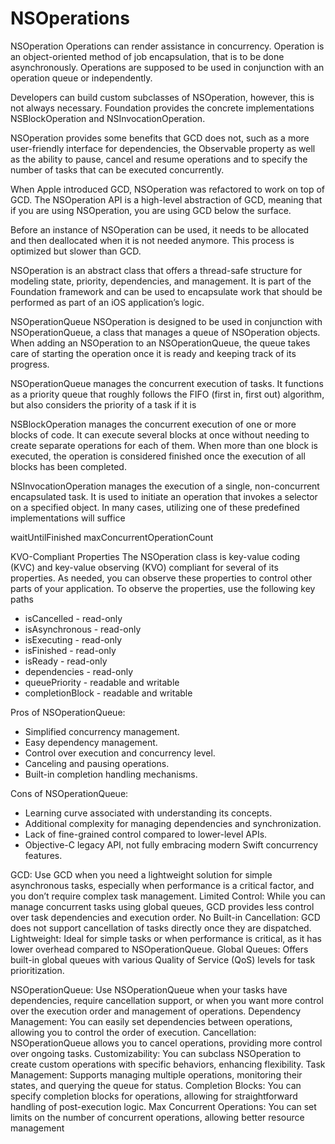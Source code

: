 # NSOperations

NSOperation
Operations can render assistance in concurrency. Operation is an object-oriented method of job encapsulation, that is to be done asynchronously. Operations are supposed to be used in conjunction with an operation queue or independently.

Developers can build custom subclasses of NSOperation, however, this is not always necessary. Foundation provides the concrete implementations NSBlockOperation and NSInvocationOperation.

NSOperation provides some benefits that GCD does not, such as a more user-friendly interface for dependencies, the Observable property as well as the ability to pause, cancel and resume operations and to specify the number of tasks that can be executed concurrently.

When Apple introduced GCD, NSOperation was refactored to work on top of GCD. The NSOperation API is a high-level abstraction of GCD, meaning that if you are using NSOperation, you are using GCD below the surface.

Before an instance of NSOperation can be used, it needs to be allocated and then deallocated when it is not needed anymore. This process is optimized but slower than GCD.

NSOperation is an abstract class that offers a thread-safe structure for modeling state, priority, dependencies, and management. It is part of the Foundation framework and can be used to encapsulate work that should be performed as part of an iOS application’s logic.


NSOperationQueue
NSOperation is designed to be used in conjunction with NSOperationQueue, a class that manages a queue of NSOperation objects. When adding an NSOperation to an NSOperationQueue, the queue takes care of starting the operation once it is ready and keeping track of its progress.

NSOperationQueue manages the concurrent execution of tasks. It functions as a priority queue that roughly follows the FIFO (first in, first out) algorithm, but also considers the priority of a task if it is 


NSBlockOperation manages the concurrent execution of one or more blocks of code. It can execute several blocks at once without needing to create separate operations for each of them. When more than one block is executed, the operation is considered finished once the execution of all blocks has been completed.

NSInvocationOperation manages the execution of a single, non-concurrent encapsulated task. It is used to initiate an operation that invokes a selector on a specified object.
In many cases, utilizing one of these predefined implementations will suffice

waitUntilFinished
maxConcurrentOperationCount

KVO-Compliant Properties
The NSOperation class is key-value coding (KVC) and key-value observing (KVO) compliant for several of its properties. As needed, you can observe these properties to control other parts of your application. To observe the properties, use the following key paths

* isCancelled - read-only 
* isAsynchronous - read-only 
* isExecuting - read-only 
* isFinished - read-only
* isReady - read-only 
* dependencies - read-only 
* queuePriority - readable and writable 
* completionBlock - readable and writable


Pros of NSOperationQueue:
* Simplified concurrency management.
* Easy dependency management.
* Control over execution and concurrency level.
* Canceling and pausing operations.
* Built-in completion handling mechanisms.

Cons of NSOperationQueue:
* Learning curve associated with understanding its concepts.
* Additional complexity for managing dependencies and synchronization.
* Lack of fine-grained control compared to lower-level APIs.
* Objective-C legacy API, not fully embracing modern Swift concurrency features.



GCD:
Use GCD when you need a lightweight solution for simple asynchronous tasks, especially when performance is a critical factor, and you don’t require complex task management.
Limited Control: While you can manage concurrent tasks using global queues, GCD provides less control over task dependencies and execution order.
No Built-in Cancellation: GCD does not support cancellation of tasks directly once they are dispatched.
Lightweight: Ideal for simple tasks or when performance is critical, as it has lower overhead compared to NSOperationQueue.
Global Queues: Offers built-in global queues with various Quality of Service (QoS) levels for task prioritization.

NSOperationQueue:
Use NSOperationQueue when your tasks have dependencies, require cancellation support, or when you want more control over the execution order and management of operations.
Dependency Management: You can easily set dependencies between operations, allowing you to control the order of execution.
Cancellation: NSOperationQueue allows you to cancel operations, providing more control over ongoing tasks.
Customizability: You can subclass NSOperation to create custom operations with specific behaviors, enhancing flexibility.
Task Management: Supports managing multiple operations, monitoring their states, and querying the queue for status.
Completion Blocks: You can specify completion blocks for operations, allowing for straightforward handling of post-execution logic.
Max Concurrent Operations: You can set limits on the number of concurrent operations, allowing better resource management

